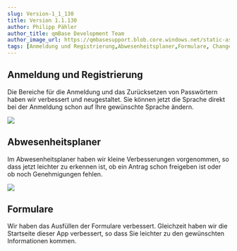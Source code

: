 ```yaml
---
slug: Version-1_1_130
title: Version 1.1.130
author: Philipp Pähler
author_title: qmBase Development Team
author_image_url: https://qmbasesupport.blob.core.windows.net/static-assets/img/persons/paehler_round.png
tags: [Anmeldung und Registrierung,Abwesenheitsplaner,Formulare, Changelog]
---
```

## Anmeldung und Registrierung

Die Bereiche für die Anmeldung und das Zurücksetzen von Passwörtern haben wir verbessert und neugestaltet. Sie können jetzt die Sprache direkt bei der Anmeldung schon auf Ihre gewünschte Sprache ändern.

![](https://caqadmin.blob.core.windows.net/releasenotes/118-images/812e2e64-eb7b-4e8a-b1c3-2e433cd32b51-mceclip1.png)

## Abwesenheitsplaner

Im Abwesenheitsplaner haben wir kleine Verbesserungen vorgenommen, so dass jetzt leichter zu erkennen ist, ob ein Antrag schon freigeben ist oder ob noch Genehmigungen fehlen.

![](https://caqadmin.blob.core.windows.net/releasenotes/118-images/97a4fad2-c744-4b91-a585-0a1a542c769a-mceclip0.png)

## Formulare

Wir haben das Ausfüllen der Formulare verbessert. Gleichzeit haben wir die Startseite dieser App verbessert, so dass Sie leichter zu den gewünschten Informationen kommen.